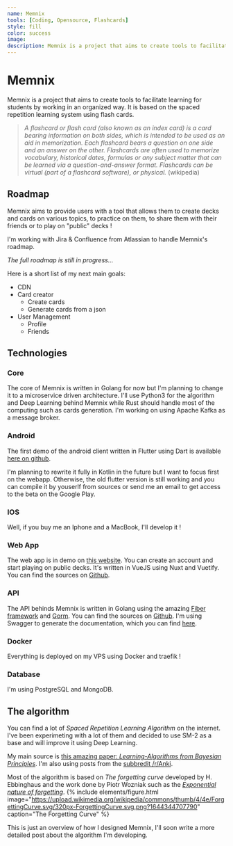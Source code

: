 ```yaml
---
name: Memnix
tools: [Coding, Opensource, Flashcards]
style: fill
color: success
image: 
description: Memnix is a project that aims to create tools to facilitate learning for students by working in an organized way.
---
```


# Memnix

Memnix is a project that aims to create tools to facilitate learning for students by working in an organized way.
It is based on the spaced repetition learning system using flash cards.

> *A flashcard or flash card (also known as an index card) is a card bearing information on both sides, which is intended to be used as an aid in memorization. Each flashcard bears a question on one side and an answer on the other. Flashcards are often used to memorize vocabulary, historical dates, formulas or any subject matter that can be learned via a question-and-answer format. Flashcards can be virtual (part of a flashcard software), or physical.* (wikipedia)

## Roadmap

Memnix aims to provide users with a tool that allows them to create decks and cards on various topics, to practice on them, to share them with their friends or to play on "public" decks !

I'm working with Jira & Confluence from Atlassian to handle Memnix's roadmap.

*The full roadmap is still in progress...*

Here is a short list of my next main goals:

* CDN
* Card creator
  * Create cards
  * Generate cards from a json
* User Management
  * Profile
  * Friends

## Technologies

### Core

The core of Memnix is written in Golang for now but I'm planning to change it to a microservice driven architecture.
I'll use Python3 for the algorithm and Deep Learning behind Memnix while Rust should handle most of the computing such as cards generation.
I'm working on using Apache Kafka as a message broker.

### Android

The first demo of the android client written in Flutter using Dart is available [here on github](https://github.com/memnix/memnix-flutter).

I'm planning to rewrite it fully in Kotlin in the future but I want to focus first on the webapp. Otherwise, the old flutter version is still working and you can compile it by youserlf from sources or send me an email to get access to the beta on the Google Play.

### IOS

Well, if you buy me an Iphone and a MacBook, I'll develop it !

### Web App

The web app is in demo on [this website](https://memnix.yumenetwork.net/). You can create an account and start playing on public decks.
It's written in VueJS using Nuxt and Vuetify. You can find the sources on [Github](https://github.com/memnix/memnix-spa).

### API

The API behinds Memnix is written in Golang using the amazing [Fiber framework](https://memnix.yumenetwork.net/) and [Gorm](https://gorm.io). You can find the sources on [Github](https://github.com/memnix/memnix-rest).
I'm using Swagger to generate the documentation, which you can find [here](https://api-memnix.yumenetwork.net/swagger/index.html#/).

### Docker

Everything is deployed on my VPS using Docker and traefik !

### Database

I'm using PostgreSQL and MongoDB.

## The algorithm

You can find a lot of *Spaced Repetition Learning Algorithm* on the internet. I've been experimeting with a lot of them and decided to use SM-2 as a base and will improve it using Deep Learning.

My main source is [this amazing paper: *Learning-Algorithms from Bayesian Principles*](https://emtiyaz.github.io/papers/learning_from_bayes.pdf). I'm also using posts from the [subbredit /r/Anki](https://www.reddit.com/r/Anki).

Most of the algorithm is based on *The forgetting curve* developed by H. Ebbinghaus and the work done by Piotr Wozniak such as the [*Exponential nature of forgetting*](https://supermemo.guru/wiki/Exponential_nature_of_forgetting#Forgetting_curve_approximations).
{% include elements/figure.html image="https://upload.wikimedia.org/wikipedia/commons/thumb/4/4e/ForgettingCurve.svg/320px-ForgettingCurve.svg.png?1644344707790" caption="The Forgetting Curve" %}

This is just an overview of how I designed Memnix, I'll soon write a more detailed post about the algorithm I'm developing.
